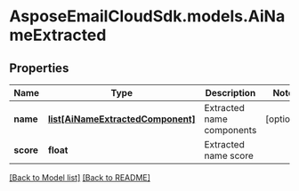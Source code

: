 # AsposeEmailCloudSdk.models.AiNameExtracted
## Properties
Name | Type | Description | Notes
------------ | ------------- | ------------- | -------------
**name** | [**list[AiNameExtractedComponent]**](AiNameExtractedComponent.md) | Extracted name components              | [optional] 
**score** | **float** | Extracted name score              | 



[[Back to Model list]](Models.md) [[Back to README]](README.md)


